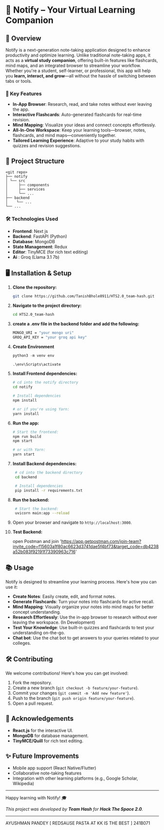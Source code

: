 # 📓 Notify – Your Virtual Learning Companion

## 📝 Overview

Notify is a next-generation note-taking application designed to enhance productivity and optimize learning. Unlike traditional note-taking apps, it acts as a **virtual study companion**, offering built-in features like flashcards, mind maps, and an integrated browser to streamline your workflow. Whether you're a student, self-learner, or professional, this app will help you **learn, interact, and grow**—all without the hassle of switching between tabs or tools.

### 🚀 Key Features

- **In-App Browser**: Research, read, and take notes without ever leaving the app.
- **Interactive Flashcards**: Auto-generated flashcards for real-time revision.
- **Mind Mapping**: Visualize your ideas and connect concepts effortlessly.
- **All-In-One Workspace**: Keep your learning tools—browser, notes, flashcards, and mind maps—conveniently together.
- **Tailored Learning Experience**: Adaptive to your study habits with quizzes and revision suggestions.

## 📂 Project Structure

    <git repo>
    ├── notify
    │ └── src
    │     ├── components
    │     ├── services
    │     └── ...
    ├── backend
    │    └── ...
    └── ...

### 🛠️ Technologies Used

- **Frontend**: Next js
- **Backend**: FastAPI (Python)
- **Database**: MongoDB
- **State Management**: Redux
- **Editor**: TinyMCE (for rich text editing)
- **Ai** : Groq (Llama 3.1 7b)

## 🖥️ Installation & Setup

1. **Clone the repository:**
   ```bash
   git clone https://github.com/TanishBhole0911/HTS2.0_team-hash.git
   ```
2. **Navigate to the project directory:**
   ```bash
   cd HTS2.0_team-hash
   ```
3. **create a .env file in the backend folder and add the following:**
   ```bash
   MONGO_URI = "your mongo uri"
   GROQ_API_KEY = "your groq api key"
   ```
4. **Create Environment**

   ```python
   python3 -m venv env

   .\env\Scripts\activate
   ```

5. **Install Frontend dependencies:**

   ```bash
   # cd into the notify directory
   cd notify

   # Install dependencies
   npm install

   # or if you're using Yarn:
   yarn install
   ```

6. **Run the app:**

   ```bash
   # Start the frontend:
   npm run build
   npm start

   # or with Yarn:
   yarn start
   ```

7. **Install Backend dependencies:**

   ```bash
    # cd into the backend directory
    cd backend

    # Install dependencies
    pip install -r requirements.txt
   ```

8. **Run the backend:**

   ```bash
    # Start the backend:
    uvicorn main:app --reload
   ```

9. Open your browser and navigate to `http://localhost:3000`.

10. **Test Backend:**

    open Postman and join 'https://app.getpostman.com/join-team?invite_code=f15603a1f80ac6623d3741dae5f4bf73&target_code=db4238a52b083f92191f73390963c716'

## 📚 Usage

Notify is designed to streamline your learning process. Here's how you can use it:

- **Create Notes**: Easily create, edit, and format notes.
- **Generate Flashcards**: Turn your notes into flashcards for active recall.
- **Mind Mapping**: Visually organize your notes into mind maps for better concept understanding.
- **Research Effortlessly**: Use the in-app browser to research without ever leaving the workspace. (In Development)
- **Test Your Knowledge**: Use built-in quizzes and flashcards to test your understanding on-the-go.
- **Chat bot**: Use the chat bot to get answers to your queries related to your colleges.

## 🛠️ Contributing

We welcome contributions! Here's how you can get involved:

1. Fork the repository.
2. Create a new branch (`git checkout -b feature/your-feature`).
3. Commit your changes (`git commit -m 'Add new feature'`).
4. Push to the branch (`git push origin feature/your-feature`).
5. Open a pull request.

## 🙌 Acknowledgements

- **React.js** for the interactive UI.
- **MongoDB** for database management.
- **TinyMCE/Quill** for rich text editing.

## ✨ Future Improvements

- Mobile app support (React Native/Flutter)
- Collaborative note-taking features
- Integration with other learning platforms (e.g., Google Scholar, Wikipedia)

---

Happy learning with Notify! 🎓

_This project was developed by **Team Hash** for **Hack The Space 2.0**._

---
AYUSHMAN PANDEY [ REDSAUSE PASTA AT KK IS THE BEST ] 241B071
